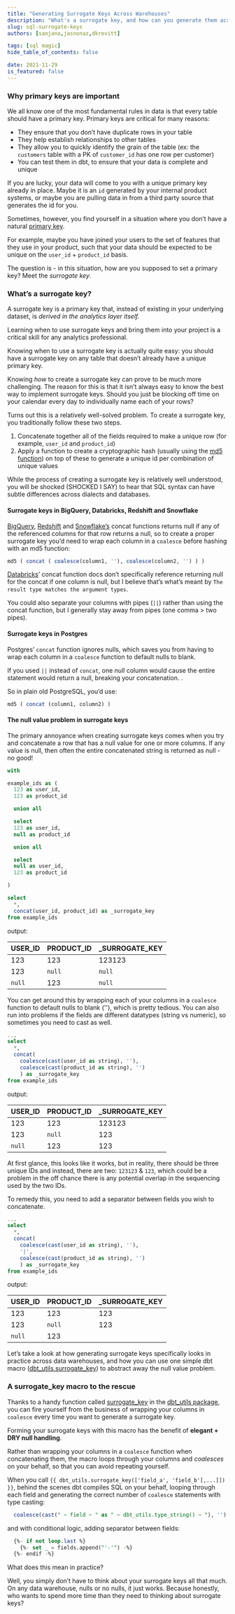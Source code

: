 ```yaml
---
title: "Generating Surrogate Keys Across Warehouses"
description: "What's a surrogate key, and how can you generate them across BigQuery, Databricks, Redshift, Snowflake and other data warehouses?"
slug: sql-surrogate-keys
authors: [sanjana,jasnonaz,dkrevitt] 

tags: [sql magic]
hide_table_of_contents: false

date: 2021-11-29
is_featured: false
---
```


### Why primary keys are important

We all know one of the most fundamental rules in data is that every table should have a primary key. Primary keys are critical for many reasons:

* They ensure that you don’t have duplicate rows in your table
* They help establish relationships to other tables
* They allow you to quickly identify the grain of the table (ex: the `customers` table with a PK of `customer_id` has one row per customer)
* You can test them in dbt, to ensure that your data is complete and unique

<!--truncate-->

If you are lucky, your data will come to you with a unique primary key already in place. Maybe it is an `id` generated by your internal product systems, or maybe you are pulling data in from a third party source that generates the id for you. 

Sometimes, however, you find yourself in a situation where you don’t have a natural [primary key](/blog/primary-key-testing). 

For example, maybe you have joined your users to the set of features that they use in your product, such that your data should be expected to be unique on the `user_id` + `product_id` basis. 

The question is - in this situation, how are you supposed to set a primary key? Meet the _surrogate key_.

<WistiaVideo id="anuo7x4w3a" />

### What’s a surrogate key?

A surrogate key is a primary key that, instead of existing in your underlying dataset, is _derived in the analytics layer itself._ 

Learning when to use surrogate keys and bring them into your project is a critical skill for any analytics professional. 

Knowing when to use a surrogate key is actually quite easy: you should have a surrogate key on any table that doesn’t already have a unique primary key.

Knowing _how_ to create a surrogate key can prove to be much more challenging. The reason for this is that it isn’t always easy to know the best way to implement surrogate keys. Should you just be blocking off time on your calendar every day to individually name each of your rows?

Turns out this is a relatively well-solved problem. To create a surrogate key, you traditionally follow these two steps.

1. Concatenate together all of the fields required to make a unique row (for example, `user_id` and `product_id`)
2. Apply a function to create a cryptographic hash (usually using the [md5 function](https://blog.getdbt.com/the-most-underutilized-function-in-sql/)) on top of these to generate a unique id per combination of unique values

While the process of creating a surrogate key is relatively well understood, you will be shocked (SHOCKED I SAY) to hear that SQL syntax can have subtle differences across dialects and databases. 

#### Surrogate keys in BigQuery, Databricks, Redshift and Snowflake

[BigQuery](https://cloud.google.com/bigquery/docs/reference/standard-sql/string_functions#concat), [Redshift](https://docs.aws.amazon.com/redshift/latest/dg/r_CONCAT.html) and [Snowflake’s](https://docs.snowflake.com/en/sql-reference/functions/concat.html) concat functions returns null if any of the referenced columns for that row returns a null, so to create a proper surrogate key you’d need to wrap each column in a `coalesce` before hashing with an md5 function:

```sql
md5 ( concat ( coalesce(column1, ''), coalesce(column2, '') ) )
```

[Databricks](https://docs.databricks.com/sql/language-manual/functions/concat.html)’ concat function docs don’t specifically reference returning null for the concat if one column is null, but I believe that’s what’s meant by `The result type matches the argument types`.

You could also separate your columns with pipes (`||`) rather than using the concat function, but I generally stay away from pipes (one comma > two pipes).


#### Surrogate keys in Postgres

Postgres’ `concat` function ignores nulls, which saves you from having to wrap each column in a `coalesce` function to default nulls to blank.  

If you used `||` instead of `concat`, one _null_ column would cause the entire statement would return a null, breaking your concatenation.  .

So in plain old PostgreSQL, you’d use:

```sql
md5 ( concat (column1, column2) )
```


#### The null value problem in surrogate keys
The primary annoyance when creating surrogate keys comes when you try and concatenate a row that has a null value for one or more columns.  If any value is null, then often the entire concatenated string is returned as null - no good! 
```sql
with 

example_ids as (
  123 as user_id,
  123 as product_id

  union all

  select
  123 as user_id,
  null as product_id

  union all

  select
  null as user_id,
  123 as product_id

)

select
  *,
  concat(user_id, product_id) as _surrogate_key
from example_ids
```
output:

| USER_ID | PRODUCT_ID | _SURROGATE_KEY |
|---------|------------|----------------|
| 123     | 123        | 123123         |
| 123     | `null`     | `null`         |
| `null`  | 123        | `null`         |


You can get around this by wrapping each of your columns in a `coalesce` function to default nulls to blank (''), which is pretty tedious.  You can also run into problems if the fields are different datatypes (string vs numeric), so sometimes you need to cast as well.

```sql
...
select
  *,
  concat(
    coalesce(cast(user_id as string), ''),
    coalesce(cast(product_id as string), '')
    ) as _surrogate_key
from example_ids
```
output:

| USER_ID | PRODUCT_ID | _SURROGATE_KEY |
|---------|------------|----------------|
| 123     | 123        | 123123         |
| 123     | `null`     | 123            |
| `null`  | 123        | 123            |

At first glance, this looks like it works, but in reality, there should be three unique IDs and instead, there are two: `123123` & `123`, which could be a problem in the off chance there is any potential overlap in the sequencing used by the two IDs.

To remedy this, you need to add a separator between fields you wish to concatenate.

```sql
...
select
  *,
  concat(
    coalesce(cast(user_id as string), ''),
    '|',
    coalesce(cast(product_id as string), '')
    ) as _surrogate_key
from example_ids
```
output:

| USER_ID | PRODUCT_ID | _SURROGATE_KEY |
|---------|------------|----------------|
| 123     | 123        | 123|123        |
| 123     | `null`     | 123|           |
| `null`  | 123        | |123           |


Let’s take a look at how generating surrogate keys specifically looks in practice across data warehouses, and how you can use one simple dbt macro ([dbt_utils.surrogate_key](https://github.com/dbt-labs/dbt-utils#surrogate_key-source)) to abstract away the null value problem.


### A surrogate_key macro to the rescue

Thanks to a handy function called [surrogate_key](https://github.com/dbt-labs/dbt-utils#surrogate_key-source) in the [dbt_utils package](https://hub.getdbt.com/dbt-labs/dbt_utils/latest/), you can fire yourself from the business of wrapping your columns in `coalesce` every time you want to generate a surrogate key.

Forming your surrogate keys with this macro has the benefit of **elegant + DRY null handling**. 

Rather than wrapping your columns in a `coalesce` function when concatenating them, the macro loops through your columns and _coalesces_ on your behalf, so that you can avoid repeating yourself.

When you call `{{ dbt_utils.surrogate_key(['field_a', 'field_b'[,...]]) }}`, behind the scenes dbt compiles SQL on your behalf, looping through each field and generating the correct number of `coalesce` statements with type casting:

```sql
  coalesce(cast(" ~ field ~ " as " ~ dbt_utils.type_string() ~ "), '')
```

and with conditional logic, adding separator between fields:

```sql
  {%- if not loop.last %}
    {%- set _ = fields.append("'-'") -%}
  {%- endif -%}
```

What does this mean in practice? 

Well, you simply don’t have to think about your surrogate keys all that much. On any data warehouse, nulls or no nulls, it just works. Because honestly, who wants to spend more time than they need to thinking about surrogate keys?
